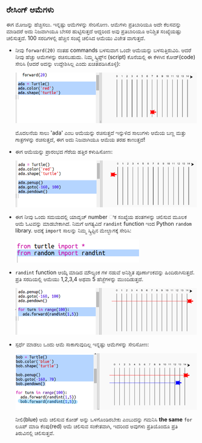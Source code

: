 ## ರೇಸಿಂಗ್ ಆಮೆಗಳು

ಈಗ ಮೋಜನ್ನು ಹೆಚ್ಚಿಸಲು. ಇನ್ನಷ್ಟು ಆಮೆಗಳನ್ನು ಸೇರಿಸೋಣ. ಆಮೆಗಳು ಪ್ರತಿಬಾರಿಯೂ ಅದೇ ಕೆಲಸವನ್ನು ಮಾಡಿದರೆ ಅದು ನಿಜವಾಗಿಯೂ ಬೇಸರ ಹುಟ್ಟಿಸುತ್ತದೆ ಆದ್ದರಿಂದ ಅವು ಪ್ರತಿಬಾರಿಯೂ ಅನಿಶ್ಚಿತ ಸಂಖ್ಯೆಯಷ್ಟು ಚಲಿಸುತ್ತದೆ. 100 ಸರದಿಗಳಲ್ಲಿ ಹೆಚ್ಚಿನ ಸಂಖ್ಯೆ ಚಲಿಸಿದ ಆಮೆಯು ವಿಜೇತ ವಾಗುತ್ತದೆ.

+ ನೀವು `forward(20)` ನಂತಹ commands ಬಳಸುವಾಗ ಒಂದೇ ಆಮೆಯನ್ನು ಬಳಸುತ್ತಿರುವಿರಿ. ಆದರೆ ನೀವು ಹೆಚ್ಚು ಆಮೆಗಳನ್ನು ರಚಿಸಬಹುದು. ನಿಮ್ಮ ಸ್ಕ್ರಿಪ್ಟ್‌ನ (script) ಕೊನೆಯಲ್ಲಿ ಈ ಕೆಳಗಿನ ಕೋಡ್(code) ಸೇರಿಸಿ (ಆದರೆ ಅದನ್ನು ಉದ್ದೇಶಿಸಿಲ್ಲ ಎಂದು ಖಚಿತಪಡಿಸಿಕೊಳ್ಳಿ):
    
    ![screenshot](images/race-red.png)
    
    ಮೊದಲನೆಯ ಸಾಲು 'ada' ಎಂಬ ಆಮೆಯನ್ನು ರಚಿಸುತ್ತದೆ ಇನ್ನುಳಿದ ಸಾಲುಗಳು ಆಮೆಯ ಬಣ್ಣ ಮತ್ತು ಗಾತ್ರಗಳನ್ನು ರಚಿಸುತ್ತದೆ, ಈಗ ಅದು ನಿಜವಾಗಿಯೂ ಆಮೆಯ ತರಹ ಕಾಣುತ್ತದೆ!

+ ಈಗ ಆಮೆಯನ್ನು ಪ್ರಾರಂಭದ ಗೆರೆಯ ಹತ್ತಿರ ಕಳುಹಿಸೋಣ:
    
    ![screenshot](images/race-start.png)

+ ಈಗ ನೀವು ಒಂದು ಸಮಯದಲ್ಲಿ ಯಾದೃಚ್ number ಿಕ ಸಂಖ್ಯೆಯ ಹಂತಗಳನ್ನು ಚಲಿಸುವ ಮೂಲಕ ಆಮೆ ಓಟವನ್ನು ಮಾಡಬೇಕಾಗಿದೆ. ನಿಮಗೆ ಅಗತ್ಯವಿದೆ `randint` function ಇಂದ Python `random` library. ಅದಕ್ಕೆ `import` ಸಾಲನ್ನು ನಿಮ್ಮ ಸ್ಕ್ರಿಪ್ಟಿನ ಮೇಲ್ಭಾಗಕ್ಕೆ ಸೇರಿಸಿ:
    
    ![screenshot](images/race-randint.png)

+ `randint` function ಆಯ್ಕೆ ಮಾಡಿದ ಮೌಲ್ಯಂಕ ಗಳ ನಡುವೆ ಅನಿಶ್ಚಿತ ಪೂರ್ಣಾಂಕವನ್ನು ಹಿಂದಿರುಗಿಸುತ್ತದೆ. ಪ್ರತಿ ಸರದಿಯಲ್ಲಿ ಆಮೆಯು 1,2,3,4 ಅಥವಾ 5 ಹೆಜ್ಜೆಗಳನ್ನು ಮುಂದಿಡುತ್ತದೆ.
    
    ![screenshot](images/race-random.png)

+ ಸ್ಪರ್ಧೆ ಮಾಡಲು ಒಂದು ಆಮೆ ಸಾಕಾಗುವುದಿಲ್ಲ ಇನ್ನಷ್ಟು ಆಮೆಗಳನ್ನು ಸೇರಿಸೋಣ:
    
    ![screenshot](images/race-blue.png)
    
    ನೀಲಿ(blue) ಆಮೆ ಚಲಿಸುವ ಕೋಡ್ ಅನ್ನು ಒಳಗೊಂಡಿರಬೇಕು ಎಂಬುದನ್ನು ಗಮನಿಸಿ **the same** `for` ಲೂಪ್ ಮಾಡಿ ಕೆಂಪು(red) ಆಮೆ ಚಲಿಸುವ ಸಂಕೇತವಾಗಿ, ಇದರಿಂದ ಅವುಗಳು ಪ್ರತಿಯೊಂದೂ ಪ್ರತಿ ತಿರುವಿನಲ್ಲಿ ಚಲಿಸುತ್ತವೆ.